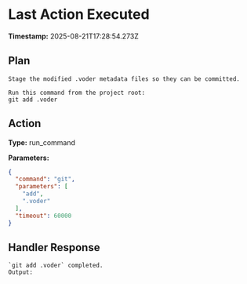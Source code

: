 # Last Action Executed

**Timestamp:** 2025-08-21T17:28:54.273Z

## Plan

```
Stage the modified .voder metadata files so they can be committed.

Run this command from the project root:
git add .voder
```

## Action

**Type:** run_command

**Parameters:**
```json
{
  "command": "git",
  "parameters": [
    "add",
    ".voder"
  ],
  "timeout": 60000
}
```

## Handler Response

```
`git add .voder` completed.
Output:

```

